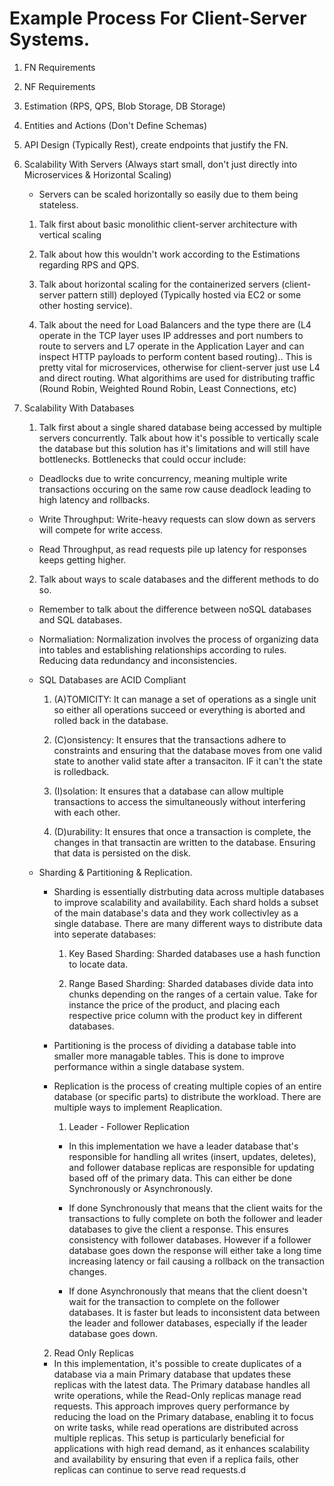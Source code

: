 # Example Process For Client-Server Systems.

1. FN Requirements

2. NF Requirements

3. Estimation (RPS, QPS, Blob Storage, DB Storage)

4. Entities and Actions (Don't Define Schemas)

5. API Design (Typically Rest), create endpoints that justify the FN.

6. Scalability With Servers (Always start small, don't just directly into Microservices & Horizontal Scaling)

   - Servers can be scaled horizontally so easily due to them being stateless.

   1. Talk first about basic monolithic client-server architecture with vertical scaling

   2. Talk about how this wouldn't work according to the Estimations regarding RPS and QPS.

   3. Talk about horizontal scaling for the containerized servers (client-server pattern still) deployed (Typically hosted via EC2 or some other hosting service).

   4. Talk about the need for Load Balancers and the type there are (L4 operate in the TCP layer uses IP addresses and port numbers to route to servers and L7 operate in the Application Layer and can inspect HTTP payloads to perform content based routing).. This is pretty vital for microservices, otherwise for client-server just use L4 and direct routing. What algorithims are used for distributing traffic (Round Robin, Weighted Round Robin, Least Connections, etc)

7. Scalability With Databases

   1. Talk first about a single shared database being accessed by multiple servers concurrently. Talk about how it's possible to vertically scale the database but this solution has it's limitations and will still have bottlenecks. Bottlenecks that could occur include:

   - Deadlocks due to write concurrency, meaning multiple write transactions occuring on the same row cause deadlock leading to high latency and rollbacks.

   - Write Throughput: Write-heavy requests can slow down as servers will compete for write access.

   - Read Throughput, as read requests pile up latency for responses keeps getting higher.

   2. Talk about ways to scale databases and the different methods to do so.

   - Remember to talk about the difference between noSQL databases and SQL databases.

   - Normaliation: Normalization involves the process of organizing data into tables and establishing relationships according to rules. Reducing data redundancy and inconsistencies.

   - SQL Databases are ACID Compliant

     1. (A)TOMICITY: It can manage a set of operations as a single unit so either all operations succeed or everything is aborted and rolled back in the database.

     2. (C)onsistency: It ensures that the transactions adhere to constraints and ensuring that the database moves from one valid state to another valid state after a transaciton. IF it can't the state is rolledback.

     3. (I)solation: It ensures that a database can allow multiple transactions to access the simultaneously without interfering with each other.

     4. (D)urability: It ensures that once a transaction is complete, the changes in that transactin are written to the database. Ensuring that data is persisted on the disk.

   - Sharding & Partitioning & Replication.

     - Sharding is essentially distrbuting data across multiple databases to improve scalability and availability. Each shard holds a subset of the main database's data and they work collectivley as a single database. There are many different ways to distribute data into seperate databases:

       1. Key Based Sharding: Sharded databases use a hash function to locate data.

       2. Range Based Sharding: Sharded databases divide data into chunks depending on the ranges of a certain value. Take for instance the price of the product, and placing each respective price column with the product key in different databases.

     - Partitioning is the process of dividing a database table into smaller more managable tables. This is done to improve performance within a single database system.

     - Replication is the process of creating multiple copies of an entire database (or specific parts) to distribute the workload. There are multiple ways to implement Reaplication.

       1. Leader - Follower Replication

       - In this implementation we have a leader database that's responsible for handling all writes (insert, updates, deletes), and follower database replicas are responsible for updating based off of the primary data. This can either be done Synchronously or Asynchronously.

       - If done Synchronously that means that the client waits for the transactions to fully complete on both the follower and leader databases to give the client a response. This ensures consistency with follower databases. However if a follower database goes down the response will either take a long time increasing latency or fail causing a rollback on the transaction changes.

       - If done Asynchronously that means that the client doesn't wait for the transaction to complete on the follower databases. It is faster but leads to inconsistent data between the leader and follower databases, especially if the leader database goes down.

     2. Read Only Replicas

     - In this implementation, it's possible to create duplicates of a database via a main Primary database that updates these replicas with the latest data. The Primary database handles all write operations, while the Read-Only replicas manage read requests. This approach improves query performance by reducing the load on the Primary database, enabling it to focus on write tasks, while read operations are distributed across multiple replicas. This setup is particularly beneficial for applications with high read demand, as it enhances scalability and availability by ensuring that even if a replica fails, other replicas can continue to serve read requests.d
